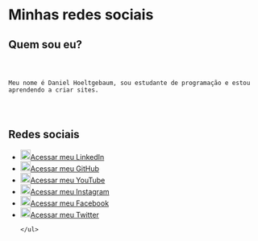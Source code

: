 <!DOCTYPE html>
<html lang="pt-br">
<head>
    <meta charset="UTF-8">
    <meta name="viewport" content="width=device-width, initial-scale=1.0">
    <title>Perfil Daniel</title>
    <link rel="shortcut icon" href="faviconPacman.ico" type="image/x-icon">
    </head>
<body>
    <h1>Minhas redes sociais</h1>
    <h2>Quem sou eu?</h2>
    <code>
        <p>Meu nome é Daniel Hoeltgebaum, sou estudante de programação e estou aprendendo a criar sites.</p>
    </code>
    <h2>Redes sociais</h2>
    <ul>
        <li><img src="/Imagens/logo-linkedin.png" alt="LinkedIn" width="20"><a href="https://www.linkedin.com/in/daniel-hoeltgebaum-3874581a0/" target="_blank">Acessar meu LinkedIn</a></li>
        <li><img src="/Imagens/git.png" alt="GitHub"    width="20"><a href="https://github.com/danielhoeltgebaum"  target="_blank">Acessar meu GitHub</a></li>
        <li><img src="/Imagens/logo-youtube.png" alt="logo-youtube" width="20"><a href="https://www.youtube.com/@DanielHoeltgebaum" target="_blank">Acessar meu YouTube</a></li>
        <li><img src="/Imagens/logo-instagram.png" alt="logo-instagram" width="20"><a href="https://www.instagram.com/dhoeltgebaum/" target="_blank">Acessar meu Instagram</a></li>
        <li><img src="/Imagens/logo-facebook.png" alt="Facebook"    width="20"><a href="https://www.facebook.com/daniel.hoeltgebaum" target="_blank">Acessar meu Facebook</a></li>
        <li><img src="/Imagens/x.png" alt="x"   width="20"><a href="https://x.com/dhoeltgebaummm"  target="_blank">Acessar meu Twitter</a></li>
        
    </ul>
</body>
</html>
